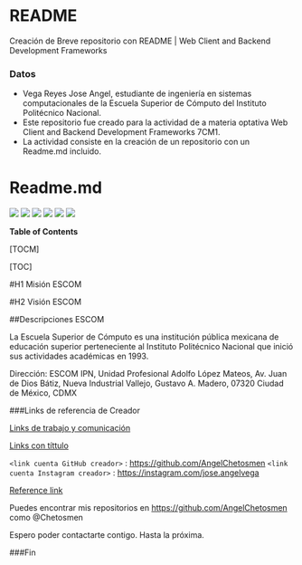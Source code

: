 # README
Creación de Breve repositorio con README | Web Client and Backend Development Frameworks
### Datos

- Vega Reyes Jose Angel, estudiante de ingeniería en sistemas computacionales de la Escuela Superior de Cómputo del Instituto Politécnico Nacional.
- Este repositorio fue creado para la actividad de a materia optativa Web Client and Backend Development Frameworks 7CM1.
- La actividad consiste en la creación de un repositorio con un Readme.md incluido.


# Readme.md

![](https://img.shields.io/github/stars/pandao/editor.md.svg) ![](https://img.shields.io/github/forks/pandao/editor.md.svg) ![](https://img.shields.io/github/tag/pandao/editor.md.svg) ![](https://img.shields.io/github/release/pandao/editor.md.svg) ![](https://img.shields.io/github/issues/pandao/editor.md.svg) ![](https://img.shields.io/bower/v/editor.md.svg)


**Table of Contents**

[TOCM]

[TOC]

#H1 Misión ESCOM


#H2 Visión ESCOM



##Descripciones ESCOM

La Escuela Superior de Cómputo es una institución pública mexicana de educación superior perteneciente al Instituto Politécnico Nacional​ que inició sus actividades académicas en 1993.

Dirección: ESCOM IPN, Unidad Profesional Adolfo López Mateos, Av. Juan de Dios Bátiz, Nueva Industrial Vallejo, Gustavo A. Madero, 07320 Ciudad de México, CDMX

###Links de referencia de Creador

[Links de trabajo y comunicación](http://localhost/)

[Links con títtulo](http://localhost/ "link title")

`<link cuenta GitHub creador>` : <https://github.com/AngelChetosmen>
`<link cuenta Instagram creador>` : <https://instagram.com/jose.angelvega>


[Reference link][id/name] 

[id/name]: http://link-url/

Puedes encontrar mis repositorios en  <https://github.com/AngelChetosmen> como @Chetosmen

Espero poder contactarte contigo. Hasta la próxima. 

###Fin
